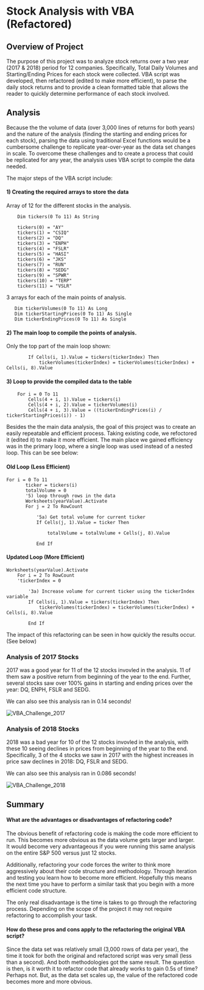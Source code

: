 # Stock Analysis with VBA (Refactored)

## Overview of Project
The purpose of this project was to analyze stock returns over a two year (2017 & 2018) period for 12 companies. Specifically, Total Daily Volumes and Starting/Ending Prices for each stock were collected. VBA script was developed, then refactored (edited to make more efficient), to parse the daily stock returns and to provide a clean formatted table that allows the reader to quickly determine performance of each stock involved.

## Analysis
Because the the volume of data (over 3,000 lines of returns for both years) and the nature of the analysis (finding the starting and ending prices for each stock), parsing the data using traditional Excel functions would be a cumbersome challenge to replicate year-over-year as the data set changes in scale. To overcome these challenges and to create a process that could be replicated for any year, the analysis uses VBA script to compile the data needed.

The major steps of the VBA script include:

#### 1) Creating the required arrays to store the data

Array of 12 for the different stocks in the analysis.
```    
    Dim tickers(0 To 11) As String
    
    tickers(0) = "AY"
    tickers(1) = "CSIQ"
    tickers(2) = "DQ"
    tickers(3) = "ENPH"
    tickers(4) = "FSLR"
    tickers(5) = "HASI"
    tickers(6) = "JKS"
    tickers(7) = "RUN"
    tickers(8) = "SEDG"
    tickers(9) = "SPWR"
    tickers(10) = "TERP"
    tickers(11) = "VSLR"
```
3 arrays for each of the main points of analysis. 
 ```
    Dim tickerVolumes(0 To 11) As Long
    Dim tickerStartingPrices(0 To 11) As Single
    Dim tickerEndingPrices(0 To 11) As Single
```

#### 2) The main loop to compile the points of analysis.

Only the top part of the main loop shown:
```
        If Cells(i, 1).Value = tickers(tickerIndex) Then
            tickerVolumes(tickerIndex) = tickerVolumes(tickerIndex) + Cells(i, 8).Value
```

#### 3) Loop to provide the compiled data to the table
```
    For i = 0 To 11
        Cells(4 + i, 1).Value = tickers(i)
        Cells(4 + i, 2).Value = tickerVolumes(i)
        Cells(4 + i, 3).Value = ((tickerEndingPrices(i) / tickerStartingPrices(i)) - 1)
```

Besides the the main data analysis, the goal of this project was to create an easily repeatable and efficient process. Taking existing code, we refoctored it (edited it) to make it more efficient. The main place we gained efficiency was in the primary loop, where a single loop was used instead of a nested loop. This can be see below:

#### Old Loop (Less Efficient)
```
For i = 0 To 11
       ticker = tickers(i)
       totalVolume = 0
       '5) loop through rows in the data
       Worksheets(yearValue).Activate
       For j = 2 To RowCount
       
           '5a) Get total volume for current ticker
           If Cells(j, 1).Value = ticker Then

               totalVolume = totalVolume + Cells(j, 8).Value

           End If
```
#### Updated Loop (More Efficient)
```
Worksheets(yearValue).Activate
    For i = 2 To RowCount
    'tickerIndex = 0
    
        '3a) Increase volume for current ticker using the tickerIndex variable
        If Cells(i, 1).Value = tickers(tickerIndex) Then
            tickerVolumes(tickerIndex) = tickerVolumes(tickerIndex) + Cells(i, 8).Value
    
        End If
```

The impact of this refactoring can be seen in how quickly the results occur. (See below)

### Analysis of 2017 Stocks
2017 was a good year for 11 of the 12 stocks invovled in the analysis. 11 of them saw a positive return from beginning of the year to the end. Further, several stocks saw over 100% gains in starting and ending prices over the year: DQ, ENPH, FSLR and SEDG.

We can also see this analysis ran in 0.14 seconds!

![VBA_Challenge_2017](https://user-images.githubusercontent.com/89284280/131058068-2754ff32-6332-40a2-8947-45a11e0272d7.PNG)

### Analysis of 2018 Stocks
2018 was a bad year for 10 of the 12 stocks invovled in the analysis, with these 10 seeing declines in prices from beginning of the year to the end. Specifically, 3 of the 4 stocks we saw in 2017 with the highest increases in price saw declines in 2018: DQ, FSLR and SEDG.

We can also see this analysis ran in 0.086 seconds!

![VBA_Challenge_2018](https://user-images.githubusercontent.com/89284280/131058134-58d3f998-6cd8-4860-8d5d-672809f5d488.PNG)


## Summary

#### What are the advantages or disadvantages of refactoring code?
The obvious benefit of refactoring code is making the code more efficient to run. This becomes more obvious as the data volume gets larger and larger. It would become very advantageous if you were running this same analysis on the entire S&P 500 versus just 12 stocks.

Additionally, refactoring your code forces the writer to think more aggressively about their code structure and methodology. Through iteration and testing you learn how to become more efficient. Hopefully this means the next time you have to perform a similar task that you begin with a more efficient code structure.

The only real disadvantage is the time is takes to go through the refactoring process. Depending on the scope of the project it may not require refactoring to accomplish your task.

#### How do these pros and cons apply to the refactoring the original VBA script?
Since the data set was relatively small (3,000 rows of data per year), the time it took for both the original and refactored script was very small (less than a second). And both methodologies got the same result. The question is then, is it worth it to refactor code that already works to gain 0.5s of time? Perhaps not. But, as the data set scales up, the value of the refactored code becomes more and more obvious.
